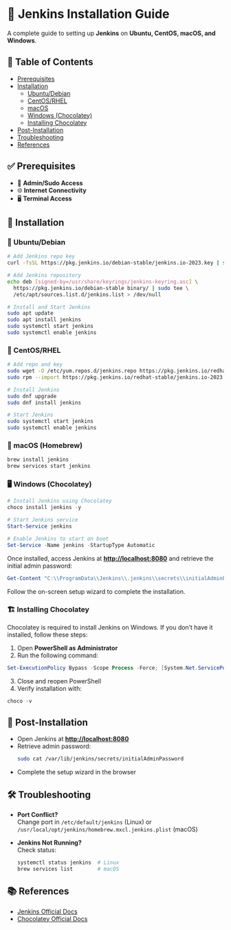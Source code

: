 # 🚀 Jenkins Installation Guide

A complete guide to setting up **Jenkins** on **Ubuntu, CentOS, macOS, and Windows**.

## 📌 Table of Contents

- [Prerequisites](#prerequisites)
- [Installation](#installation)
  - [Ubuntu/Debian](#ubuntu-debian)
  - [CentOS/RHEL](#centos-rhel)
  - [macOS](#macos)
  - [Windows (Chocolatey)](#windows-chocolatey)
  - [Installing Chocolatey](#installing-chocolatey)
- [Post-Installation](#post-installation)
- [Troubleshooting](#troubleshooting)
- [References](#references)

## ✅ Prerequisites

- 🔑 **Admin/Sudo Access**
- 🌐 **Internet Connectivity**
- 🖥️ **Terminal Access**

## 🚀 Installation

### 🐧 Ubuntu/Debian

```bash
# Add Jenkins repo key
curl -fsSL https://pkg.jenkins.io/debian-stable/jenkins.io-2023.key | sudo tee /usr/share/keyrings/jenkins-keyring.asc > /dev/null

# Add Jenkins repository
echo deb [signed-by=/usr/share/keyrings/jenkins-keyring.asc] \  
  https://pkg.jenkins.io/debian-stable binary/ | sudo tee \  
  /etc/apt/sources.list.d/jenkins.list > /dev/null

# Install and Start Jenkins
sudo apt update
sudo apt install jenkins
sudo systemctl start jenkins
sudo systemctl enable jenkins
```

### 📀 CentOS/RHEL

```bash
# Add repo and key
sudo wget -O /etc/yum.repos.d/jenkins.repo https://pkg.jenkins.io/redhat-stable/jenkins.repo
sudo rpm --import https://pkg.jenkins.io/redhat-stable/jenkins.io-2023.key

# Install Jenkins
sudo dnf upgrade
sudo dnf install jenkins

# Start Jenkins
sudo systemctl start jenkins
sudo systemctl enable jenkins
```

### 🍏 macOS (Homebrew)

```bash
brew install jenkins
brew services start jenkins
```

### 🖥️ Windows (Chocolatey)

```powershell
# Install Jenkins using Chocolatey
choco install jenkins -y

# Start Jenkins service
Start-Service jenkins

# Enable Jenkins to start on boot
Set-Service -Name jenkins -StartupType Automatic
```

Once installed, access Jenkins at **[http://localhost:8080](http://localhost:8080)** and retrieve the initial admin password:

```powershell
Get-Content "C:\\ProgramData\\Jenkins\\.jenkins\\secrets\\initialAdminPassword"
```

Follow the on-screen setup wizard to complete the installation.

### 🏗 Installing Chocolatey

Chocolatey is required to install Jenkins on Windows. If you don’t have it installed, follow these steps:

1. Open **PowerShell as Administrator**
2. Run the following command:

```powershell
Set-ExecutionPolicy Bypass -Scope Process -Force; [System.Net.ServicePointManager]::SecurityProtocol = [System.Net.ServicePointManager]::SecurityProtocol -bor 3072; iex ((New-Object System.Net.WebClient).DownloadString('https://community.chocolatey.org/install.ps1'))
```

3. Close and reopen PowerShell
4. Verify installation with:

```powershell
choco -v
```

## 🔎 Post-Installation

- Open Jenkins at **[http://localhost:8080](http://localhost:8080)**
- Retrieve admin password:
  ```bash
  sudo cat /var/lib/jenkins/secrets/initialAdminPassword
  ```
- Complete the setup wizard in the browser

## 🛠 Troubleshooting

- **Port Conflict?**\
  Change port in `/etc/default/jenkins` (Linux) or `/usr/local/opt/jenkins/homebrew.mxcl.jenkins.plist` (macOS)

- **Jenkins Not Running?**\
  Check status:

  ```bash
  systemctl status jenkins  # Linux
  brew services list        # macOS
  ```

## 📚 References

- [Jenkins Official Docs](https://www.jenkins.io/doc/)
- [Chocolatey Official Docs](https://docs.chocolatey.org/en-us/)

